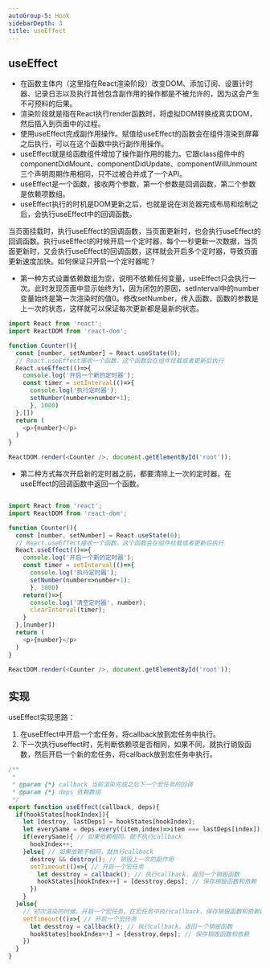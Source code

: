 ```yaml
---
autoGroup-5: Hook
sidebarDepth: 3
title: useEffect
---
```


## useEffect

- 在函数主体内（这里指在React渲染阶段）改变DOM、添加订阅、设置计时器、记录日志以及执行其他包含副作用的操作都是不被允许的，因为这会产生不可预料的后果。
- 渲染阶段就是指在React执行render函数时，将虚拟DOM转换成真实DOM，然后插入到页面中的过程。
- 使用useEffect完成副作用操作。赋值给useEffect的函数会在组件渲染到屏幕之后执行，可以在这个函数中执行副作用操作。
- useEffect就是给函数组件增加了操作副作用的能力。它跟class组件中的componentDidMount、componentDidUpdate、componentWillUnmount三个声明周期作用相同，只不过被合并成了一个API。
- useEffect是一个函数，接收两个参数，第一个参数是回调函数，第二个参数是依赖项数组。
- useEffect执行的时机是DOM更新之后，也就是说在浏览器完成布局和绘制之后，会执行useEffect中的回调函数。

当页面挂载时，执行useEffect的回调函数，当页面更新时，也会执行useEffect的回调函数。执行useEffect的时候开启一个定时器，每个一秒更新一次数据，当页面更新时，又会执行useEffect的回调函数，这样就会开启多个定时器，导致页面更新速度加快。如何保证只开启一个定时器呢？
- 第一种方式设置依赖数组为空，说明不依赖任何变量，useEffect只会执行一次。此时发现页面中显示始终为1，因为闭包的原因，setInterval中的number变量始终是第一次渲染时的值0。修改setNumber，传入函数，函数的参数是上一次的状态，这样就可以保证每次更新都是最新的状态。

```javascript
import React from 'react';
import ReactDOM from 'react-dom';

function Counter(){
  const [number, setNumber] = React.useState(0);
  // React.useEffect接收一个函数，这个函数会在组件挂载或者更新后执行
  React.useEffect(()=>{
    console.log('开启一个新的定时器');
    const timer = setInterval(()=>{
      console.log('执行定时器');
      setNumber(number=>number+1);
      }, 1000)
  },[])
  return (
    <p>{number}</p>
  )
}

ReactDOM.render(<Counter />, document.getElementById('root'));
```

- 第二种方式每次开启新的定时器之前，都要清除上一次的定时器。在useEffect的回调函数中返回一个函数。

```javascript

import React from 'react';
import ReactDOM from 'react-dom';

function Counter(){
  const [number, setNumber] = React.useState(0);
  // React.useEffect接收一个函数，这个函数会在组件挂载或者更新后执行
  React.useEffect(()=>{
    console.log('开启一个新的定时器');
    const timer = setInterval(()=>{
      console.log('执行定时器');
      setNumber(number=>number+1);
      }, 1000)
    return()=>{
      console.log('清空定时器', number);
      clearInterval(timer);
    }
  },[number])
  return (
    <p>{number}</p>
  )
}

ReactDOM.render(<Counter />, document.getElementById('root'));
```

## 实现

useEffect实现思路：
1. 在useEffect中开启一个宏任务，将callback放到宏任务中执行。
2. 下一次执行useffect时，先判断依赖项是否相同，如果不同，就执行销毁函数，然后开启一个新的宏任务，将callback放到宏任务中执行。

```javascript
/**
 * 
 * @param {*} callback 当前渲染完成之后下一个宏任务的回调
 * @param {*} deps 依赖数组
 */
export function useEffect(callback, deps){
  if(hookStates[hookIndex]){
    let [destroy, lastDeps] = hookStates[hookIndex];
    let everySame = deps.every((item,index)=>item === lastDeps[index]); // 判断依赖是否相同
    if(everySame){ // 如果依赖相同，就不执行callback
      hookIndex++;
    }else{ // 如果依赖不相同，就执行callback
      destroy && destroy(); // 销毁上一次的副作用
      setTimeout(()=>{ // 开启一个宏任务
        let desstroy = callback(); // 执行callback，返回一个销毁函数
        hookStates[hookIndex++] = [desstroy,deps]; // 保存销毁函数和依赖
      })
    }
  }else{
    // 初次渲染的时候，开启一个宏任务，在宏任务中执行callback，保存销毁函数和依赖数组
    setTimeout(()=>{ // 开启一个宏任务
      let desstroy = callback(); // 执行callback，返回一个销毁函数
      hookStates[hookIndex++] = [desstroy,deps]; // 保存销毁函数和依赖
    })
  }
}
```

